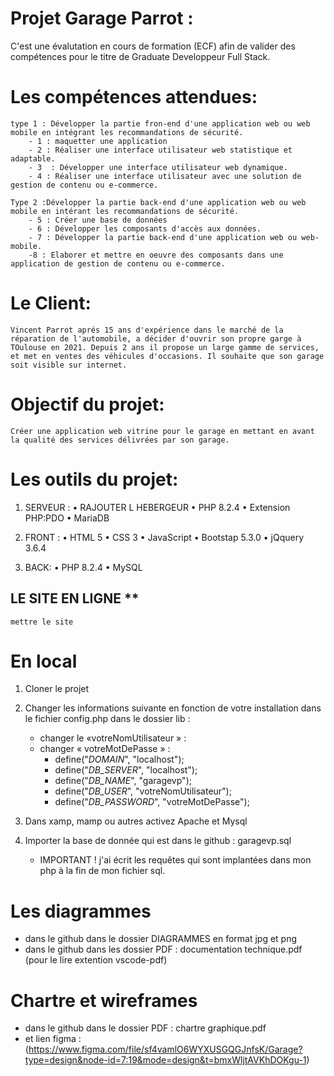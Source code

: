 # Projet Garage Parrot : 

C'est une évalutation en cours de formation (ECF) afin de valider des compétences pour le titre de Graduate Developpeur Full Stack.

# Les compétences attendues:
    type 1 : Développer la partie fron-end d'une application web ou web mobile en intégrant les recommandations de sécurité.
        - 1 : maquetter une application
        - 2 : Réaliser une interface utilisateur web statistique et adaptable.
        - 3  : Développer une interface utilisateur web dynamique.
        - 4 : Réaliser une interface utilisateur avec une solution de gestion de contenu ou e-commerce.
    
    Type 2 :Développer la partie back-end d'une application web ou web mobile en intérant les recommandations de sécurité.
        - 5 : Créer une base de données
        - 6 : Développer les composants d'accès aux données.
        - 7 : Développer la partie back-end d'une application web ou web-mobile.
        -8 : Elaborer et mettre en oeuvre des composants dans une application de gestion de contenu ou e-commerce.


# Le Client:
    Vincent Parrot aprés 15 ans d'expérience dans le marché de la  réparation de l'automobile, a décider d'ouvrir son propre garge à TOulouse en 2021. Depuis 2 ans il propose un large gamme de services, et met en ventes des véhicules d'occasions. Il souhaite que son garage soit visible sur internet.

# Objectif du projet:
    Créer une application web vitrine pour le garage en mettant en avant la qualité des services délivrées par son garage.

# Les outils du projet:
1. SERVEUR :
    • RAJOUTER L HEBERGEUR
    • PHP 8.2.4
    • Extension PHP:PDO
    • MariaDB

2. FRONT :
    • HTML 5
    • CSS 3
    • JavaScript
    • Bootstap 5.3.0
    • jQquery 3.6.4

3. BACK:
    • PHP 8.2.4
    • MySQL


## LE SITE EN LIGNE **
    mettre le site

# En local
1. Cloner le projet
2. Changer les informations suivante en fonction de votre installation dans le fichier config.php dans le dossier lib :
    - changer le «votreNomUtilisateur » :
    - changer « votreMotDePasse » : 
        * define("_DOMAIN_", "localhost");
        * define("_DB_SERVER_", "localhost");
        * define("_DB_NAME_", "garagevp");
        * define("_DB_USER_", "votreNomUtilisateur");
        * define("_DB_PASSWORD_", "votreMotDePasse");

3. Dans xamp, mamp ou autres activez Apache et Mysql
4. Importer la base de donnée qui est dans le github : garagevp.sql
   * IMPORTANT ! j'ai écrit les requêtes qui sont implantées dans mon php à la fin de mon fichier sql.

# Les diagrammes
* dans le github dans le dossier DIAGRAMMES en format jpg et png
* dans le  github dans les dossier PDF : documentation technique.pdf (pour le lire extention vscode-pdf)

# Chartre et wireframes
* dans le github dans le dossier PDF : chartre graphique.pdf
* et lien figma : (https://www.figma.com/file/sf4vamlO6WYXUSGQGJnfsK/Garage?type=design&node-id=7:19&mode=design&t=bmxWljtAVKhDOKgu-1)
